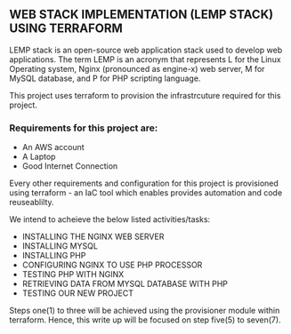 ## WEB STACK IMPLEMENTATION (LEMP STACK) USING TERRAFORM
LEMP stack is an open-source web application stack used to develop web applications. The term LEMP is an acronym that represents L for the Linux Operating system, Nginx (pronounced as engine-x) web server, M for MySQL database, and P for PHP scripting language.

This project uses terraform to provision the infrastrcuture required for this project.

### Requirements for this project are:
- An AWS account
- A Laptop
- Good Internet Connection

Every other requirements and configuration for this project is provisioned using terraform - an IaC tool which enables provides automation and code reuseablilty.

We intend to acheieve the below listed activities/tasks:
-   INSTALLING THE NGINX WEB SERVER
-   INSTALLING MYSQL
-   INSTALLING PHP
-   CONFIGURING NGINX TO USE PHP PROCESSOR
-   TESTING PHP WITH NGINX
-   RETRIEVING DATA FROM MYSQL DATABASE WITH PHP
-   TESTING OUR NEW PROJECT

Steps one(1) to three will be achieved using the provisioner module within terraform. Hence, this write up will be focused on step five(5) to seven(7).